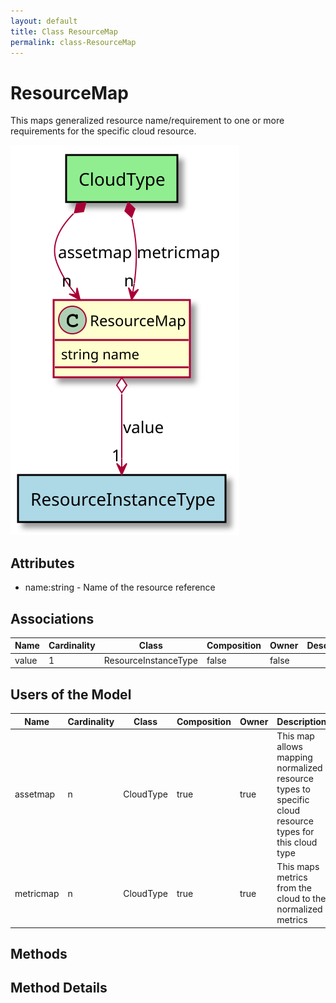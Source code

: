 ```yaml
---
layout: default
title: Class ResourceMap
permalink: class-ResourceMap
---
```


# ResourceMap

This maps generalized resource name/requirement to one or more requirements for the specific cloud resource.

![Logical Diagram](./logical.svg)

## Attributes

* name:string - Name of the resource reference


## Associations

| Name | Cardinality | Class | Composition | Owner | Description |
| --- | --- | --- | --- | --- | --- |
| value | 1 | ResourceInstanceType | false | false |  |


## Users of the Model

| Name | Cardinality | Class | Composition | Owner | Description |
| --- | --- | --- | --- | --- | --- |
| assetmap | n | CloudType | true | true | This map allows mapping normalized resource types to specific cloud resource types for this cloud type |
| metricmap | n | CloudType | true | true | This maps metrics from the cloud to the normalized metrics |





## Methods


<h2>Method Details</h2>
    


